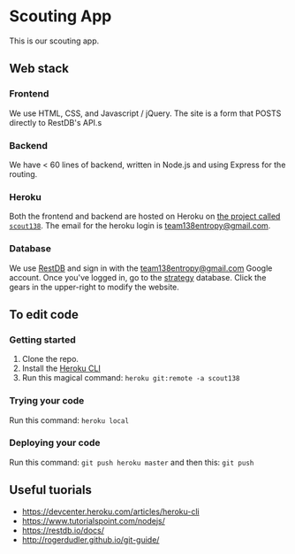 # Scouting App

This is our scouting app. 

## Web stack

### Frontend
We use HTML, CSS, and Javascript / jQuery. The site is a form that POSTS directly to RestDB's API.s

### Backend
We have < 60 lines of backend, written in Node.js and using Express for the routing.

### Heroku
Both the frontend and backend are hosted on Heroku on [the project called `scout138`](https://dashboard.heroku.com/apps/scout138). The email for the heroku login is team138entropy@gmail.com.

### Database
We use [RestDB](https://restdb.io) and sign in with the team138entropy@gmail.com Google account. Once you've logged in, go to the [strategy](https://strategy-e354.restdb.io/) database. Click the gears in the upper-right to modify the website.

## To edit code
### Getting started
1. Clone the repo.
2. Install the [Heroku CLI](https://devcenter.heroku.com/articles/heroku-cli)
3. Run this magical command: `heroku git:remote -a scout138`

### Trying your code
Run this command: `heroku local`

### Deploying your code
Run this command: `git push heroku master` and then this: `git push`

## Useful tuorials
- https://devcenter.heroku.com/articles/heroku-cli
- https://www.tutorialspoint.com/nodejs/
- https://restdb.io/docs/
- http://rogerdudler.github.io/git-guide/